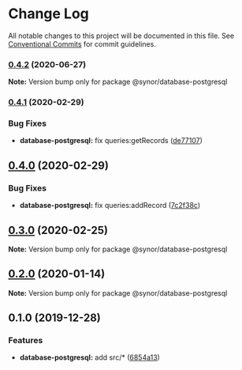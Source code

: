 # Change Log

All notable changes to this project will be documented in this file.
See [Conventional Commits](https://conventionalcommits.org) for commit guidelines.

### [0.4.2](https://github.com/Synor/synor/compare/@synor/database-postgresql@0.4.1...@synor/database-postgresql@0.4.2) (2020-06-27)

**Note:** Version bump only for package @synor/database-postgresql





### [0.4.1](https://github.com/Synor/synor/compare/@synor/database-postgresql@0.4.0...@synor/database-postgresql@0.4.1) (2020-02-29)


### Bug Fixes

* **database-postgresql:** fix queries:getRecords ([de77107](https://github.com/Synor/synor/commit/de77107c64495271fd1a8a8f51463ee0a6d5d2ea))



## [0.4.0](https://github.com/Synor/synor/compare/@synor/database-postgresql@0.3.0...@synor/database-postgresql@0.4.0) (2020-02-29)


### Bug Fixes

* **database-postgresql:** fix queries:addRecord ([7c2f38c](https://github.com/Synor/synor/commit/7c2f38cff12d87cc69aba08b1f969e0186216982))



## [0.3.0](https://github.com/Synor/synor/compare/@synor/database-postgresql@0.2.0...@synor/database-postgresql@0.3.0) (2020-02-25)

**Note:** Version bump only for package @synor/database-postgresql





## [0.2.0](https://github.com/Synor/synor/compare/@synor/database-postgresql@0.1.0...@synor/database-postgresql@0.2.0) (2020-01-14)

**Note:** Version bump only for package @synor/database-postgresql





## 0.1.0 (2019-12-28)


### Features

* **database-postgresql:** add src/* ([6854a13](https://github.com/Synor/synor/commit/6854a13917a853b1f696447b00b33e416ffdf76e))
